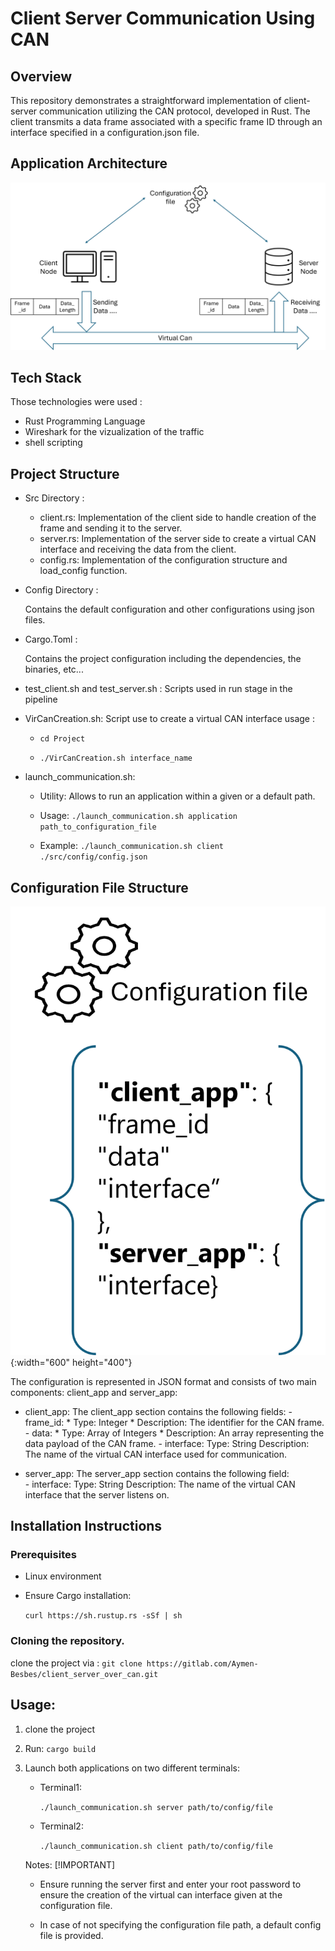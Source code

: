 # Client Server Communication Using CAN

## Overview
This repository demonstrates a straightforward implementation of client-server communication utilizing the CAN protocol, developed in Rust. 
The client transmits a data frame associated with a specific frame ID through an interface specified in a configuration.json file.

## Application Architecture
![plot](./architecture.png)

## Tech Stack
Those technologies were used :
- Rust Programming Language
- Wireshark for the vizualization of the traffic
- shell scripting

## Project Structure

* Src Directory :
    - client.rs: Implementation of the client side to handle creation of the frame and sending it to the server.
    - server.rs: Implementation of the server side to create a virtual CAN interface and receiving the data from the client.
    - config.rs: Implementation of the configuration structure and load_config function.

* Config Directory :

    Contains the default configuration and other configurations using json files.

* Cargo.Toml :

    Contains the project configuration including the dependencies, the binaries, etc...

* test_client.sh and test_server.sh :
    Scripts used in run stage in the pipeline

* VirCanCreation.sh:
    Script use to create a virtual CAN interface
    usage : 

    - ```cd Project```
    
    - ```./VirCanCreation.sh interface_name```

* launch_communication.sh:
    - Utility: Allows to run an application within a given or a default path.

    - Usage: 
        ```./launch_communication.sh application path_to_configuration_file```
    - Example:
        ```./launch_communication.sh client ./src/config/config.json```

## Configuration File Structure
![Alt Text](configstructure.png){:width="600" height="400"}

The configuration is represented in JSON format and consists of two main components: client_app and server_app:
- client_app: The client_app section contains the following fields:
       - frame_id:
                * Type: Integer
                * Description: The identifier for the CAN frame. 
       - data:
            * Type: Array of Integers
            * Description: An array representing the data payload of the CAN frame.
       - interface:
            Type: String
            Description: The name of the virtual CAN interface used for communication.

* server_app:
    The server_app section contains the following field:        
       - interface:
            Type: String
            Description: The name of the virtual CAN interface that the server listens on. 


## Installation Instructions

### Prerequisites

   - Linux environment 

   - Ensure Cargo installation: 

        ```curl https://sh.rustup.rs -sSf | sh```

### Cloning the repository.
clone the project via : 
```git clone https://gitlab.com/Aymen-Besbes/client_server_over_can.git```

## Usage:
1. clone the project

2. Run:
        ```cargo build```

3. Launch both applications on two different terminals:

    - Terminal1: 

        `./launch_communication.sh server path/to/config/file`
    
    - Terminal2:
    
         ```./launch_communication.sh client path/to/config/file```
    
    Notes: 
    [!IMPORTANT]
    - Ensure running the server first and enter your root password to ensure the creation of the virtual can interface given at the configuration file.

    - In case of not specifying the configuration file path, a default config file is provided.